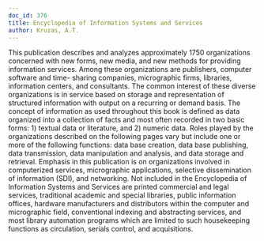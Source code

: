 ```yaml
---
doc_id: 376
title: Encyclopedia of Information Systems and Services
author: Kruzas, A.T.
---
```


This publication describes and analyzes approximately 1750 organizations
concerned with new forms, new media, and new methods for providing information
services.  Among these organizations are publishers, computer software and time-
sharing companies, micrographic firms, libraries, information centers, and 
consultants.  The common interest of these diverse organizations is in service
based on storage and representation of structured information with output on a
recurring or demand basis.  The concept of information as used throughout this
book is defined as data organized into a collection of facts and most often
recorded in two basic forms: 1) textual data or literature, and 2) numeric
data.
  Roles played by the organizations described on the following pages vary but
include one or more of the following functions: data base creation, data base
publishing, data transmission, data manipulation and analysis, and data storage
and retrieval.  Emphasis in this publication is on organizations involved in
computerized services, micrographic applications, selective dissemination
of information (SDI), and networking.
  Not included in the Encyclopedia of Information Systems and Services are
printed commercial and legal services, traditional academic and special 
libraries, public information offices, hardware manufacturers and distributors
within the computer and micrographic field, conventional indexing and 
abstracting services, and most library automation programs which are limited
to such housekeeping functions as circulation, serials control, and 
acquisitions.